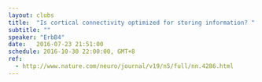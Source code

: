 ```yaml
---
layout: clubs
title:  "Is cortical connectivity optimized for storing information? "
subtitle: ""
speaker: "ErbB4"
date:   2016-07-23 21:51:00
schedule: 2016-10-30 22:00:00, GMT+8
ref: 
  - http://www.nature.com/neuro/journal/v19/n5/full/nn.4286.html
---
```



